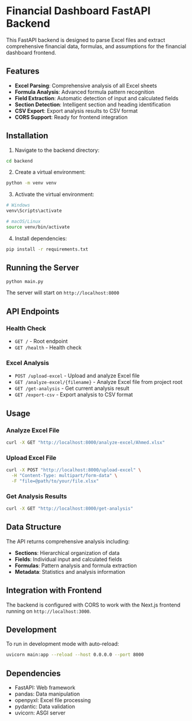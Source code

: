 # Financial Dashboard FastAPI Backend

This FastAPI backend is designed to parse Excel files and extract comprehensive financial data, formulas, and assumptions for the financial dashboard frontend.

## Features

- **Excel Parsing**: Comprehensive analysis of all Excel sheets
- **Formula Analysis**: Advanced formula pattern recognition
- **Field Extraction**: Automatic detection of input and calculated fields
- **Section Detection**: Intelligent section and heading identification
- **CSV Export**: Export analysis results to CSV format
- **CORS Support**: Ready for frontend integration

## Installation

1. Navigate to the backend directory:
```bash
cd backend
```

2. Create a virtual environment:
```bash
python -m venv venv
```

3. Activate the virtual environment:
```bash
# Windows
venv\Scripts\activate

# macOS/Linux
source venv/bin/activate
```

4. Install dependencies:
```bash
pip install -r requirements.txt
```

## Running the Server

```bash
python main.py
```

The server will start on `http://localhost:8000`

## API Endpoints

### Health Check
- `GET /` - Root endpoint
- `GET /health` - Health check

### Excel Analysis
- `POST /upload-excel` - Upload and analyze Excel file
- `GET /analyze-excel/{filename}` - Analyze Excel file from project root
- `GET /get-analysis` - Get current analysis result
- `GET /export-csv` - Export analysis to CSV format

## Usage

### Analyze Excel File
```bash
curl -X GET "http://localhost:8000/analyze-excel/Ahmed.xlsx"
```

### Upload Excel File
```bash
curl -X POST "http://localhost:8000/upload-excel" \
  -H "Content-Type: multipart/form-data" \
  -F "file=@path/to/your/file.xlsx"
```

### Get Analysis Results
```bash
curl -X GET "http://localhost:8000/get-analysis"
```

## Data Structure

The API returns comprehensive analysis including:

- **Sections**: Hierarchical organization of data
- **Fields**: Individual input and calculated fields
- **Formulas**: Pattern analysis and formula extraction
- **Metadata**: Statistics and analysis information

## Integration with Frontend

The backend is configured with CORS to work with the Next.js frontend running on `http://localhost:3000`.

## Development

To run in development mode with auto-reload:

```bash
uvicorn main:app --reload --host 0.0.0.0 --port 8000
```

## Dependencies

- FastAPI: Web framework
- pandas: Data manipulation
- openpyxl: Excel file processing
- pydantic: Data validation
- uvicorn: ASGI server
